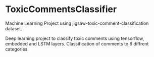 # ToxicCommentsClassifier
Machine Learning Project using jigsaw-toxic-comment-classification dataset.  

Deep learning project to classify toxic comments using tensorflow, embedded and LSTM layers. Classification of comments to 6 diffrent categories. 
